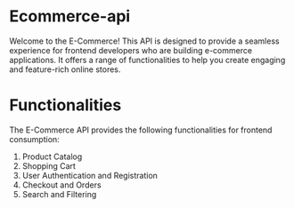 # Ecommerce-api

Welcome to the E-Commerce! This API is designed to provide a seamless experience for frontend developers who are building e-commerce applications. It offers a range of functionalities to help you create engaging and feature-rich online stores.


# Functionalities
The E-Commerce API provides the following functionalities for frontend consumption:

1. Product Catalog
2. Shopping Cart
3. User Authentication and Registration
4. Checkout and Orders
5. Search and Filtering
